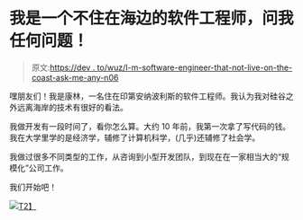 # 我是一个不住在海边的软件工程师，问我任何问题！

> 原文:[https://dev . to/wuz/I-m-software-engineer-that-not-live-on-the-coast-ask-me-any-n06](https://dev.to/wuz/i-m-software-engineer-that-doesn-t-live-on-the-coast-ask-me-anything-n06)

嘿朋友们！我是康林，一名住在印第安纳波利斯的软件工程师。我认为我对硅谷之外远离海岸的技术有很好的看法。

我做开发有一段时间了，看你怎么算。大约 10 年前，我第一次拿了写代码的钱。我在大学里学的是经济学，辅修了计算机科学，(几乎)还辅修了社会学。

我做过很多不同类型的工作，从咨询到小型开发团队，到现在在一家相当大的“规模化”公司工作。

我们开始吧！

[![](../Images/07728522b127454fb0afd24fdde6abf8.png)T2】](https://res.cloudinary.com/practicaldev/image/fetch/s--XAiTzhNK--/c_limit%2Cf_auto%2Cfl_progressive%2Cq_66%2Cw_880/https://wuz.fyi/gifs/cigar-jeff.gif)